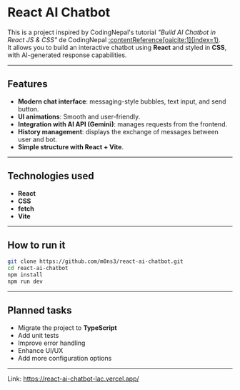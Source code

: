 # React AI Chatbot 

This is a project inspired by CodingNepal's tutorial *"Build AI Chatbot in React JS & CSS"* de CodingNepal [:contentReference\[oaicite:1\]{index=1}](https://www.youtube.com/watch?v=5fiXEGdEK10).  
It allows you to build an interactive chatbot using **React** and styled in **CSS**, with AI-generated response capabilities.

---

##  Features

-  **Modern chat interface**: messaging-style bubbles, text input, and send button.
-  **UI animations**: Smooth and user-friendly.
- **Integration with AI API (Gemini)**: manages requests from the frontend.
- **History management**: displays the exchange of messages between user and bot.
- **Simple structure with React + Vite**.
  
---

##  Technologies used

- **React** 
- **CSS** 
- **fetch** 
- **Vite** 

---

##  How to run it

```bash
git clone https://github.com/m0ns3/react-ai-chatbot.git
cd react-ai-chatbot
npm install
npm run dev
```

---

## Planned tasks

- Migrate the project to **TypeScript**
- Add unit tests
- Improve error handling
- Enhance UI/UX
- Add more configuration options

---

Link: https://react-ai-chatbot-lac.vercel.app/
